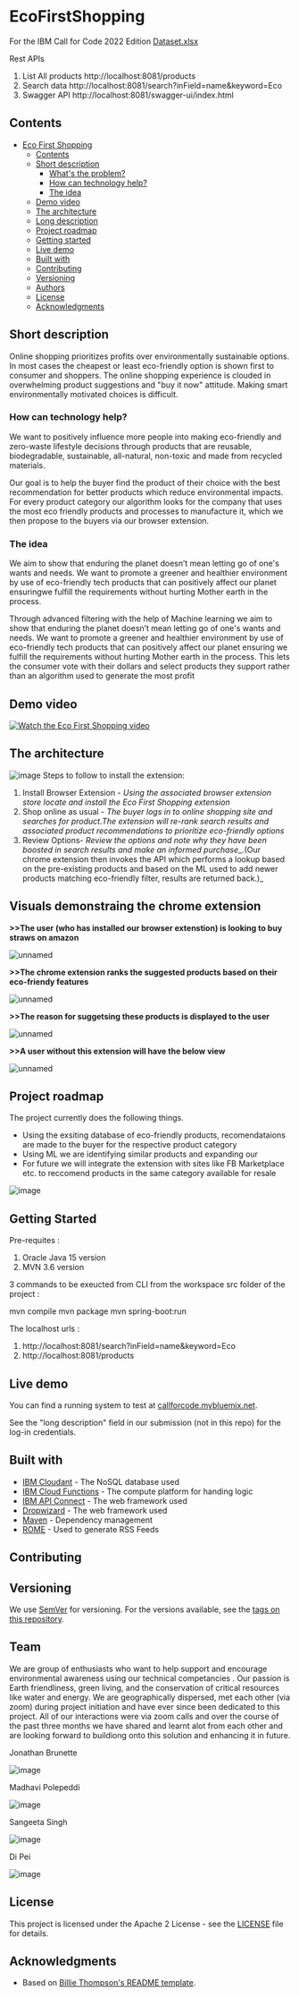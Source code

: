 # EcoFirstShopping
For the IBM Call for Code 2022 Edition
[Dataset.xlsx](https://github.com/jonbrunette/EcoFirstShopping/files/9538905/Dataset.xlsx)

Rest APIs

1. List All products
   http://localhost:8081/products
2. Search data
   http://localhost:8081/search?inField=name&keyword=Eco
3. Swagger API 
   http://localhost:8081/swagger-ui/index.html



## Contents

- [Eco First Shopping](#submission-or-project-name)
   - [Contents](#contents)
   - [Short description](#short-description)
      - [What's the problem?](#whats-the-problem)
      - [How can technology help?](#how-can-technology-help)
      - [The idea](#the-idea)
   - [Demo video](#demo-video)
   - [The architecture](#the-architecture)
   - [Long description](#long-description)
   - [Project roadmap](#project-roadmap)
   - [Getting started](#getting-started)
   - [Live demo](#live-demo)
   - [Built with](#built-with)
   - [Contributing](#contributing)
   - [Versioning](#versioning)
   - [Authors](#authors)
   - [License](#license)
   - [Acknowledgments](#acknowledgments)

## Short description

Online shopping prioritizes profits over environmentally sustainable options. In most cases the cheapest or least eco-friendly option is shown first to consumer and shoppers. The online shopping experience is clouded in overwhelming product suggestions and "buy it now" attitude. Making smart environmentally motivated choices is difficult. 


### How can technology help?
We want to positively influence more people into making eco-friendly and zero-waste lifestyle decisions through products that are reusable, biodegradable, sustainable, all-natural, non-toxic and made from recycled materials.

Our goal is to help the buyer find the product of their choice with the best recommendation for better products which reduce environmental impacts. For every product category our algorithm looks for the company that uses the most eco friendly products and processes to manufacture it, which we then propose to the buyers via our browser extension.

### The idea

We aim to show that enduring the planet  doesn’t mean letting go of one's wants and needs. We want to promote a greener and healthier environment by use of eco-friendly tech products that can positively affect our planet ensuringwe fulfill the requirements without hurting Mother earth in the process.

Through advanced filtering with the help of Machine learning we aim to show that enduring the planet doesn’t mean letting go of one's wants and needs. We want to promote a greener and healthier environment by use of eco-friendly tech products that can positively affect our planet ensuring we fulfill the requirements without hurting Mother earth in the process. This lets the consumer vote with their dollars and select products they support rather than an algorithm used to generate the most profit

## Demo video

[![Watch the Eco First Shopping video](https://img.youtube.com/vi/dmpVdeNjFYg/default.jpg)](https://youtu.be/dmpVdeNjFYg)

## The architecture



![image](https://user-images.githubusercontent.com/95766933/198687575-b8a328fe-a780-47ac-98fc-4af4da8e0e1d.png)
Steps to follow to install the extension:

1. Install Browser Extension - _Using the associated browser extension store locate and install the Eco First Shopping extension_
2. Shop online as usual - _The buyer logs in to online shopping site and searches for product.The extension will re-rank search results and associated product recommendations to prioritize eco-friendly options_
3. Review Options- _Review the options and note why they have been boosted in search results and make an informed purchase__.(Our chrome extension then invokes the API which performs a lookup based on the pre-existing products and based on the ML used to add newer products matching eco-friendly filter, results are returned back.)_

## Visuals demonstraing the chrome extension
**>>The user (who has installed our browser extenstion) is looking to buy straws on amazon**


![unnamed](https://user-images.githubusercontent.com/95766933/201418049-b2f221fe-7b8b-4a06-b0e6-11e43a159e14.png)

**>>The chrome extension ranks the suggested products based on their eco-friendy features**


![unnamed](https://user-images.githubusercontent.com/95766933/201418172-058448ff-92a3-4ca4-8812-c70057e170e3.png)

**>>The reason for suggetsing these products is displayed to the user**


![unnamed](https://user-images.githubusercontent.com/95766933/201418223-be93f14a-4838-449f-b03e-10153f26ae86.png)

**>>A user **without** this extension will have the below view**


![unnamed](https://user-images.githubusercontent.com/95766933/201418389-a9d7809a-3143-4b8e-8834-fd54df2d3ecd.png)

## Project roadmap

The project currently does the following things.

- Using the exsiting database of eco-friendly products, recomendataions are made to the buyer for the respective product category
- Using ML we are identifying similar products and expanding our 
- For future we will integrate the extension with sites like FB Marketplace etc. to reccomend products in the same category available for resale

![image](https://user-images.githubusercontent.com/95766933/198691871-9dae9a20-9603-42b9-873c-471ee1135666.png)

## Getting Started

Pre-requites : 
   1. Oracle Java 15 version
   2. MVN 3.6 version

3  commands to be exeucted from CLI from the workspace src folder of the project : 

mvn compile
mvn package
mvn spring-boot:run

The localhost urls :

1. http://localhost:8081/search?inField=name&keyword=Eco
2. http://localhost:8081/products


## Live demo

You can find a running system to test at [callforcode.mybluemix.net](http://callforcode.mybluemix.net/).

See the "long description" field in our submission (not in this repo) for the log-in credentials.

## Built with

- [IBM Cloudant](https://cloud.ibm.com/catalog?search=cloudant#search_results) - The NoSQL database used
- [IBM Cloud Functions](https://cloud.ibm.com/catalog?search=cloud%20functions#search_results) - The compute platform for handing logic
- [IBM API Connect](https://cloud.ibm.com/catalog?search=api%20connect#search_results) - The web framework used
- [Dropwizard](http://www.dropwizard.io/1.0.2/docs/) - The web framework used
- [Maven](https://maven.apache.org/) - Dependency management
- [ROME](https://rometools.github.io/rome/) - Used to generate RSS Feeds

## Contributing

## Versioning

We use [SemVer](http://semver.org/) for versioning. For the versions available, see the [tags on this repository](https://github.com/your/project/tags).

## Team

We are group of enthusiasts who want to help support and encourage environmental awareness using our technical competancies . Our passion is Earth friendliness, green living, and the conservation of critical resources like water and energy. We are geographically dispersed, met each other (via zoom) during project initiation and have ever since been dedicated to this project. All of our interactions were via zoom calls and over the course of the past three months we have shared and learnt alot from each other and are looking forward to buildiong onto this solution and enhancing it in future.

Jonathan Brunette 

![image](https://user-images.githubusercontent.com/95766933/198690273-9a667dc9-3772-443d-ae26-0b2e73e2ba75.png)

Madhavi Polepeddi 

![image](https://user-images.githubusercontent.com/95766933/198690169-579317f9-bb1f-4909-8eb3-e50c160b2b2e.png)

Sangeeta Singh 

![image](https://user-images.githubusercontent.com/95766933/198690101-e2d94455-ea1b-4b34-8a68-3c58fe105474.png)

Di Pei

![image](https://user-images.githubusercontent.com/95766933/198690002-a797d316-09c2-4dd5-863d-d322b8f73dba.png)


## License

This project is licensed under the Apache 2 License - see the [LICENSE](LICENSE) file for details.

## Acknowledgments

- Based on [Billie Thompson's README template](https://gist.github.com/PurpleBooth/109311bb0361f32d87a2).
